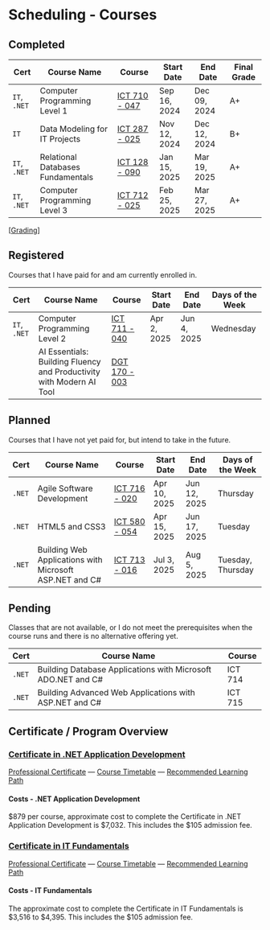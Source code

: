 # Scheduling - Courses

## Completed

| Cert         | Course Name                       | Course                  | Start Date   | End Date     | Final Grade |
| ------------ | --------------------------------- | ----------------------- | ------------ | ------------ | ----------- |
| `IT`, `.NET` | Computer Programming Level 1      | [ICT 710 - 047](ICT710) | Sep 16, 2024 | Dec 09, 2024 | A+          |
| `IT`         | Data Modeling for IT Projects     | [ICT 287 - 025](ICT287) | Nov 12, 2024 | Dec 12, 2024 | B+          |
| `IT`, `.NET` | Relational Databases Fundamentals | [ICT 128 - 090](ICT128) | Jan 15, 2025 | Mar 19, 2025 | A+          |
| `IT`, `.NET` | Computer Programming Level 3      | [ICT 712 - 025](ICT712) | Feb 25, 2025 | Mar 27, 2025 | A+          |

[[Grading](_courseinfo/grading.md)]

## Registered

Courses that I have paid for and am currently enrolled in.

| Cert         | Course Name                                                          | Course                  | Start Date  | End Date    | Days of the Week |
| ------------ | -------------------------------------------------------------------- | ----------------------- | ----------- | ----------- | ---------------- |
| `IT`, `.NET` | Computer Programming Level 2                                         | [ICT 711 - 040](ICT711) | Apr 2, 2025 | Jun 4, 2025 | Wednesday        |
|              | AI Essentials: Building Fluency and Productivity with Modern AI Tool | [DGT 170 - 003](DGT170) |             |             |                  |

## Planned

Courses that I have not yet paid for, but intend to take in the future.

| Cert   | Course Name                                             | Course                  | Start Date   | End Date     | Days of the Week  |
| ------ | ------------------------------------------------------- | ----------------------- | ------------ | ------------ | ----------------- |
| `.NET` | Agile Software Development                              | [ICT 716 - 020](ICT716) | Apr 10, 2025 | Jun 12, 2025 | Thursday          |
| `.NET` | HTML5 and CSS3                                          | [ICT 580 - 054](ICT580) | Apr 15, 2025 | Jun 17, 2025 | Tuesday           |
| `.NET` | Building Web Applications with Microsoft ASP.NET and C# | [ICT 713 - 016](ICT713) | Jul 3, 2025  | Aug 5, 2025  | Tuesday, Thursday |

## Pending

Classes that are not available, or I do not meet the prerequisites when the course runs and there is no alternative offering yet.

| Cert   | Course Name                                                  | Course  |
| ------ | ------------------------------------------------------------ | ------- |
| `.NET` | Building Database Applications with Microsoft ADO.NET and C# | ICT 714 |
| `.NET` | Building Advanced Web Applications with ASP.NET and C#       | ICT 715 |

## Certificate / Program Overview

### [Certificate in .NET Application Development](https://conted.ucalgary.ca/public/category/courseCategoryCertificateProfile.do?method=load&certificateId=30562134)

[Professional Certificate](https://conted.ucalgary.ca/public/category/courseCategoryCertificateProfile.do?method=load&certificateId=30562134) — [Course Timetable](https://conted.ucalgary.ca/timetables/?certID=30562134) — [Recommended Learning Path](https://conted.ucalgary.ca/dotnet/dotnetappdev-flowchart.pdf)

#### Costs - .NET Application Development

$879 per course, approximate cost to complete the Certificate in .NET Application Development is $7,032. This includes the $105 admission fee.

### [Certificate in IT Fundamentals](https://conted.ucalgary.ca/public/category/courseCategoryCertificateProfile.do?method=load&certificateId=1706215)

[Professional Certificate](https://conted.ucalgary.ca/public/category/courseCategoryCertificateProfile.do?method=load&certificateId=1706215) — [Course Timetable](https://conted.ucalgary.ca/timetables/?certID=1706215) — [Recommended Learning Path](https://conted.ucalgary.ca/it/itfundamentals-flowchart.pdf)

#### Costs - IT Fundamentals

The approximate cost to complete the Certificate in IT Fundamentals is $3,516 to $4,395. This includes the $105 admission fee.
